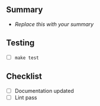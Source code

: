 ## Summary

- _Replace this with your summary_

## Testing

- [ ] `make test`

## Checklist

- [ ] Documentation updated
- [ ] Lint pass
